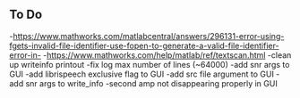 ## To Do
-https://www.mathworks.com/matlabcentral/answers/296131-error-using-fgets-invalid-file-identifier-use-fopen-to-generate-a-valid-file-identifier-error-in-
-https://www.mathworks.com/help/matlab/ref/textscan.html
-clean up writeinfo printout
-fix log max number of lines (~64000)
-add snr args to GUI
-add librispeech exclusive flag to GUI
-add src file argument to GUI
-add snr args to write_info
-second amp not disappearing properly in GUI
